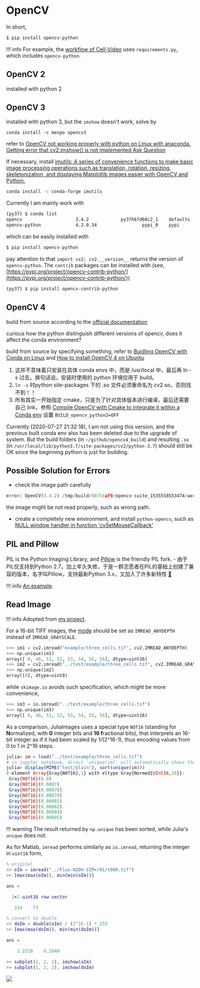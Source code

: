 # OpenCV

In short,

```bash
$ pip install opencv-python
```

!!! info
    For example, the [workflow of Cell-Video](https://github.com/szcf-weiya/Cell-Video/blob/master/.github/workflows/blank.yml#L70) uses `requirements.py`, which includes `opencv-python`.

## OpenCV 2

installed with python 2

## OpenCV 3

installed with python 3, but the `imshow` doesn't work, solve by

```
conda install -c menpo opencv3
```

refer to [OpenCV not working properly with python on Linux with anaconda. Getting error that cv2.imshow() is not implemented
Ask Question](https://stackoverflow.com/questions/40207011/opencv-not-working-properly-with-python-on-linux-with-anaconda-getting-error-th)

If necessary, install [imutils: A series of convenience functions to make basic image processing operations such as translation, rotation, resizing, skeletonization, and displaying Matplotlib images easier with OpenCV and Python.](https://github.com/jrosebr1/imutils)

```bash
conda install -c conda-forge imutils
```

Currently I am mainly work with

```bash
(py37) $ conda list
opencv                    3.4.2            py37h6fd60c2_1    defaults
opencv-python             4.2.0.34                 pypi_0    pypi
```

which can be easily installed with

```python
$ pip install opencv-python
```

pay attention to that `import cv2; cv2.__version__` returns the version of `opencv-python`. The `contrib` packages can be installed with (see, [https://pypi.org/project/opencv-contrib-python/](https://pypi.org/project/opencv-contrib-python/))

```bash
(py37) $ pip install opencv-contrib-python
```

## OpenCV 4

build from source according to the [official documentation](https://docs.opencv.org/4.0.1/d2/de6/tutorial_py_setup_in_ubuntu.html)

curious how the python distinguish different versions of opencv, does it affect the conda environment?

build from source by specifying something, refer to [Buidling OpenCV with Conda on Linux](http://alexsm.com/building-opencv-with-conda/) and [How to install OpenCV 4 on Ubuntu](https://www.pyimagesearch.com/2018/08/15/how-to-install-opencv-4-on-ubuntu/)

1. 这并不意味着只安装在具体 conda envs 中，而是 /usr/local 中，最后再 ln -s 过去。换句话说，安装时使用的 python 环境仅用于 build。
2. `ln -s` 时python site-packages 下的 .so 文件必须重命名为 cv2.so，否则找不到！！
3. 所有其实一开始指定 cmake，只是为了针对具体版本进行编译，最后还需要自己 link，参照 [Compile OpenCV with Cmake to integrate it within a Conda env](https://stackoverflow.com/questions/50816241/compile-opencv-with-cmake-to-integrate-it-within-a-conda-env) 设置 `BUILD_opencv_python2=OFF`

Currently (2020-07-27 21:32:18), I am not using this version, and the previous built conda env also has been deleted due to the upgrade of system. But the build folders (in `~/github/opencv4_build`) and resulting `.so` (in `/usr/local/lib/python3.7/site-packages/cv2/python-3.7`) should still be OK since the beginning python is just for building.

## Possible Solution for Errors

- check the image path carefully

```python
error: OpenCV(3.4.2) /tmp/build/80754af9/opencv-suite_1535558553474/work/modules/imgproc/src/color.hpp:253: error: (-215:Assertion failed) VScn::contains(scn) && VDcn::contains(dcn) && VDepth::contains(depth) in function 'CvtHelper'
```

the image might be not read properly, such as wrong path.

- create a completely new environment, and install `python-opencv`, such as [NULL window handler in function 'cvSetMouseCallback'](https://stackoverflow.com/questions/62801244/null-window-handler-in-function-cvsetmousecallback)

## PIL and Pillow

PIL is the Python Imaging Library, and [Pillow](https://pillow.readthedocs.io/en/stable/index.html) is the friendly PIL fork.
    - 由于PIL仅支持到Python 2.7，加上年久失修，于是一群志愿者在PIL的基础上创建了兼容的版本，名字叫Pillow，支持最新Python 3.x，又加入了许多新特性 [:link:](https://www.liaoxuefeng.com/wiki/1016959663602400/1017785454949568)

!!! info
    [An example](https://github.com/szcf-weiya/Clouds/issues/7).

## Read Image

!!! info
    Adopted from [my project](https://github.com/szcf-weiya/CTCalgs/issues/1).

For a 16-bit TIFF images, the [mode](https://docs.opencv.org/master/d6/d87/imgcodecs_8hpp.html) should be set as `IMREAD_ANYDEPTH` instead of `IMREAD_GRAYSCALE`.

```python
>>> im1 = cv2.imread("example/three_cells.tif", cv2.IMREAD_ANYDEPTH)
>>> np.unique(im1)
array([ 0, 46, 51, 52, 53, 54, 55, 56], dtype=uint16)
>>> im2 = cv2.imread("../test/example/three_cells.tif", cv2.IMREAD_GRAYSCALE)
>>> np.unique(im2)
array([0], dtype=uint8)
```

while `skimage.io` avoids such specification, which might be more convenience,

```python
>>> im3 = io.imread("../test/example/three_cells.tif")
>>> np.unique(im3)
array([ 0, 46, 51, 52, 53, 54, 55, 56], dtype=uint16)
```

As a comparison, JuliaImages uses a special type `NOf16` (standing for **N**ormalized, with **0** integer bits and **16 f**ractional bits), that interprets an 16-bit integer as if it had been scaled by 1/(2^16-1), thus encoding values from 0 to 1 in 2^16 steps.

```julia
julia> im = load("../test/example/three_cells.tif")
# in jupyter notebook, direct `unique(im)` will automatically shows the image pixel
julia> display(MIME("text/plain"), sort(unique(im)))
8-element Array{Gray{N0f16},1} with eltype Gray{Normed{UInt16,16}}:
 Gray{N0f16}(0.0)
 Gray{N0f16}(0.0007)
 Gray{N0f16}(0.00078)
 Gray{N0f16}(0.00079)
 Gray{N0f16}(0.00081)
 Gray{N0f16}(0.00082)
 Gray{N0f16}(0.00084)
 Gray{N0f16}(0.00085)
```

!!! warning
    The result returned by `np.unique` has been sorted, while Julia's `unique` does not.

As for Matlab, `imread` performs similarly as `io.imread`, returning the integer in `uint16` form,

```matlab
% original
>> oIm = imread("../Fluo-N2DH-SIM+/01/t000.tif")
>> [max(max(oIm)), min(min(oIm))]

ans =

  1×2 uint16 row vector

   314    73

% convert to double
>> doIm = double(oIm) / (2^16-1) * 255
>> [max(max(doIm)), min(min(doIm))]

ans =

    1.2218    0.2840

>> subplot(1, 2, 1), imshow(oIm)
>> subplot(1, 2, 2), imshow(doIm)
```

![](https://user-images.githubusercontent.com/13688320/99756556-664de800-2b28-11eb-902f-5d2b0ffc14d6.png)

